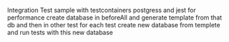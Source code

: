 Integration Test sample with testcontainers postgress and jest
for performance create database in beforeAll and generate template from that db and then in other test for each test
create new database from templete and run tests with this new database
